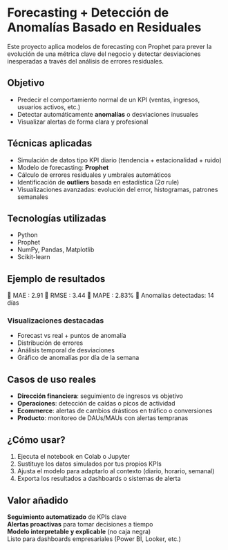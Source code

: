 # Forecasting + Detección de Anomalías Basado en Residuales

Este proyecto aplica modelos de forecasting con Prophet para prever la evolución de una métrica clave del negocio y detectar desviaciones inesperadas a través del análisis de errores residuales.

## Objetivo

- Predecir el comportamiento normal de un KPI (ventas, ingresos, usuarios activos, etc.)
- Detectar automáticamente **anomalías** o desviaciones inusuales
- Visualizar alertas de forma clara y profesional

## Técnicas aplicadas

- Simulación de datos tipo KPI diario (tendencia + estacionalidad + ruido)
- Modelo de forecasting: **Prophet**
- Cálculo de errores residuales y umbrales automáticos
- Identificación de **outliers** basada en estadística (2σ rule)
- Visualizaciones avanzadas: evolución del error, histogramas, patrones semanales

## Tecnologías utilizadas

- Python
- Prophet
- NumPy, Pandas, Matplotlib
- Scikit-learn

## Ejemplo de resultados

📌 MAE : 2.91
📌 RMSE : 3.44
📌 MAPE : 2.83%
🚨 Anomalías detectadas: 14 días


### Visualizaciones destacadas

- Forecast vs real + puntos de anomalía
- Distribución de errores
- Análisis temporal de desviaciones
- Gráfico de anomalías por día de la semana

## Casos de uso reales

- **Dirección financiera**: seguimiento de ingresos vs objetivo
- **Operaciones**: detección de caídas o picos de actividad
- **Ecommerce**: alertas de cambios drásticos en tráfico o conversiones
- **Producto**: monitoreo de DAUs/MAUs con alertas tempranas



## ¿Cómo usar?

1. Ejecuta el notebook en Colab o Jupyter
2. Sustituye los datos simulados por tus propios KPIs
3. Ajusta el modelo para adaptarlo al contexto (diario, horario, semanal)
4. Exporta los resultados a dashboards o sistemas de alerta

## Valor añadido

 **Seguimiento automatizado** de KPIs clave  
 **Alertas proactivas** para tomar decisiones a tiempo  
 **Modelo interpretable y explicable** (no caja negra)  
 Listo para dashboards empresariales (Power BI, Looker, etc.)

